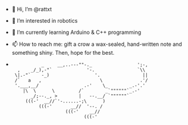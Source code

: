 - 👋 Hi, I’m @rattxt
- 👀 I’m interested in robotics 
- 🌱 I’m currently learning Arduino & C++ programming
- 📫 How to reach me: gift a crow a wax-sealed, hand-written note and something shiny.  Then, hope for the best.

-                _     __,..---""-._                 ';-,
        ,    _/_),-"`             '-.                `\\
       \|.-"`    -_)                 '.                ||
       /`   a   ,                      \              .'/
       '.___,__/                 .-'    \_        _.-'.'
          |\  \      \         /`        _`""""""`_.-'
             _/;--._, >        |   --.__/ `""""""`
           (((-'  __//`'-......-;\      )
                (((-'       __//  '--. /
                          (((-'    __//
                                 (((-'

<!---
rattxt/rattxt is a ✨ special ✨ repository because its `README.md` (this file) appears on your GitHub profile.
You can click the Preview link to take a look at your changes.
--->
